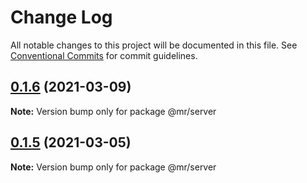# Change Log

All notable changes to this project will be documented in this file.
See [Conventional Commits](https://conventionalcommits.org) for commit guidelines.

## [0.1.6](https://github.com/mromanoff/monorepo-apollo/compare/v0.1.5...v0.1.6) (2021-03-09)

**Note:** Version bump only for package @mr/server





## [0.1.5](https://github.com/mromanoff/monorepo-apollo/compare/v0.1.4...v0.1.5) (2021-03-05)

**Note:** Version bump only for package @mr/server

